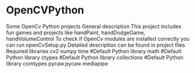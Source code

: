 # OpenCVPython
Some OpenCv Python projects
General description
This project includes fun games and projects like handPaint, handDodgeGame, handVolumeControl
To check if OpenCv modules are installed correctly you can run openCvSetup.py 
Detailed description can be found in project files
Required libraries
cv2
numpy
time #Default Python library
math #Default Python library
ctypes #Default Python library
collections #Default Python library
comtypes
pycaw.pycaw
mediapipe

